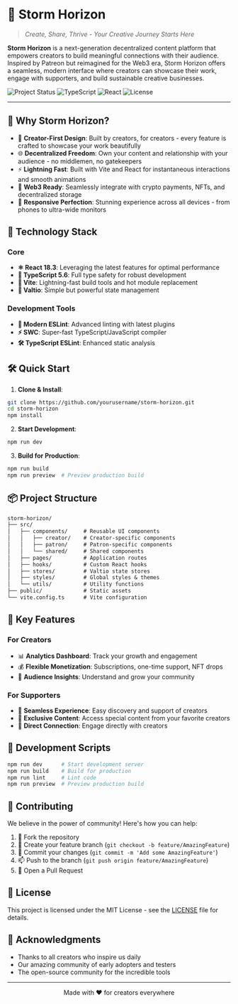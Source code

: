 # 🌅 Storm Horizon

> *Create, Share, Thrive - Your Creative Journey Starts Here*

**Storm Horizon** is a next-generation decentralized content platform that empowers creators to build meaningful connections with their audience. Inspired by Patreon but reimagined for the Web3 era, Storm Horizon offers a seamless, modern interface where creators can showcase their work, engage with supporters, and build sustainable creative businesses.

![Project Status](https://img.shields.io/badge/status-active-success.svg)
![TypeScript](https://img.shields.io/badge/TypeScript-5.6.2-blue.svg)
![React](https://img.shields.io/badge/React-18.3.1-61dafb.svg)
![License](https://img.shields.io/badge/license-MIT-green.svg)

---

## 🌟 Why Storm Horizon?

- 🎨 **Creator-First Design**: Built by creators, for creators - every feature is crafted to showcase your work beautifully
- 🌐 **Decentralized Freedom**: Own your content and relationship with your audience - no middlemen, no gatekeepers
- ⚡ **Lightning Fast**: Built with Vite and React for instantaneous interactions and smooth animations
- 🔐 **Web3 Ready**: Seamlessly integrate with crypto payments, NFTs, and decentralized storage
- 📱 **Responsive Perfection**: Stunning experience across all devices - from phones to ultra-wide monitors

## 🚀 Technology Stack

### Core

- **⚛️ React 18.3**: Leveraging the latest features for optimal performance
- **📘 TypeScript 5.6**: Full type safety for robust development
- **🏃 Vite**: Lightning-fast build tools and hot module replacement
- **🔄 Valtio**: Simple but powerful state management

### Development Tools

- **🧪 Modern ESLint**: Advanced linting with latest plugins
- **⚡ SWC**: Super-fast TypeScript/JavaScript compiler
- **🛠️ TypeScript ESLint**: Enhanced static analysis

## 🛠️ Quick Start

1. **Clone & Install**:

```bash
git clone https://github.com/yourusername/storm-horizon.git
cd storm-horizon
npm install
```

2. **Start Development**:

```bash
npm run dev
```

3. **Build for Production**:

```bash
npm run build
npm run preview  # Preview production build
```

## 📦 Project Structure

```markdown
storm-horizon/
├── src/
│   ├── components/     # Reusable UI components
│   │   ├── creator/    # Creator-specific components
│   │   ├── patron/     # Patron-specific components
│   │   └── shared/     # Shared components
│   ├── pages/          # Application routes
│   ├── hooks/          # Custom React hooks
│   ├── stores/         # Valtio state stores
│   ├── styles/         # Global styles & themes
│   └── utils/          # Utility functions
├── public/             # Static assets
└── vite.config.ts      # Vite configuration
```

## 🎨 Key Features

### For Creators

- 📊 **Analytics Dashboard**: Track your growth and engagement
- 💰 **Flexible Monetization**: Subscriptions, one-time support, NFT drops
- 🎯 **Audience Insights**: Understand and grow your community

### For Supporters

- 🌟 **Seamless Experience**: Easy discovery and support of creators
- 💎 **Exclusive Content**: Access special content from your favorite creators
- 🤝 **Direct Connection**: Engage directly with creators

## 🔨 Development Scripts

```bash
npm run dev      # Start development server
npm run build    # Build for production
npm run lint     # Lint code
npm run preview  # Preview production build
```

## 🤝 Contributing

We believe in the power of community! Here's how you can help:

1. 🍴 Fork the repository
2. 🌱 Create your feature branch (`git checkout -b feature/AmazingFeature`)
3. 💬 Commit your changes (`git commit -m 'Add some AmazingFeature'`)
4. 📫 Push to the branch (`git push origin feature/AmazingFeature`)
5. 🎉 Open a Pull Request

## 📜 License

This project is licensed under the MIT License - see the [LICENSE](LICENSE) file for details.

## 🙏 Acknowledgments

- Thanks to all creators who inspire us daily
- Our amazing community of early adopters and testers
- The open-source community for the incredible tools

---

<div align="center">
Made with ❤️ for creators everywhere
</div>
